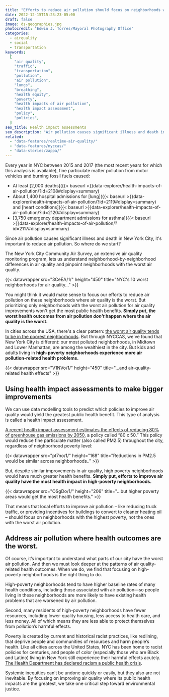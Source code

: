 ```yaml
---
title: "Efforts to reduce air pollution should focus on neighborhoods with the worst health impacts."
date: 2022-12-15T15:23:23-05:00
draft: false
image: ds-geographies.jpg
photocredit: "Edwin J. Torres/Mayoral Photography Office"
categories:
  - airquality
  - social
  - transportation
keywords:
  [
    "air quality",
    "traffic",
    "transportation",
    "pollution",
    "air pollution",
    "lungs",
    "breathing",
    "health equity",
    "poverty",
    "health impacts of air pollution",
    "health impact assessment",
    "policy",
    "policies",
  ]
seo_title: Health impact assessments
seo_description: "Air pollution causes significant illness and death in New York City. To improve health, where should we start?"
related:
  - "data-features/realtime-air-quality/"
  - "data-features/nyccas/"
  - "data-stories/zappa/"
---
```


Every year in NYC between 2015 and 2017 (the most recent years for which this analysis is available), fine particulate matter pollution from motor vehicles and burning fossil fuels caused:

- At least [2,000 deaths]({{< baseurl >}}data-explorer/health-impacts-of-air-pollution/?id=2108#display=summary)
- About 1,400 hospital admissions for [lung]({{< baseurl >}}data-explorer/health-impacts-of-air-pollution/?id=2119#display=summary) and [heart conditions]({{< baseurl >}}data-explorer/health-impacts-of-air-pollution/?id=2120#display=summary)
- [3,750 emergency department admissions for asthma]({{< baseurl >}}data-explorer/health-impacts-of-air-pollution/?id=2117#display=summary)

Since air pollution causes significant illness and death in New York City, it's important to reduce air pollution. So where do we start?

The New York City Community Air Survey, an extensive air quality monitoring program, lets us understand neighborhood-by-neighborhood differences in air quality and pinpoint neighborhoods with the worst air quality.

{{< datawrapper src="3CeEA/1/" height="450" title="NYC's 10 worst neighborhoods for air quality..." >}}

You might think it would make sense to focus our efforts to reduce air pollution on these neighborhoods where air quality is the worst. But prioritizing only neighborhoods with the worst air pollution for air quality improvements won't get the most public health benefits. **Simply put, the worst health outcomes from air pollution _don't_ happen where the air quality is the worst.**

In cities across the USA, there's a clear pattern: [the worst air quality tends to be in the poorest neighborhoods](https://pubmed.ncbi.nlm.nih.gov/24076625/). But through NYCCAS, we've found that New York City is different: our most polluted neighborhoods, in Midtown and Lower Manhattan, are among the wealthiest in the city. But kids and adults living in **high-poverty neighborhoods experience more air pollution-related health problems.**

{{< datawrapper src="V1NVo/1/" height="450" title="...and air-quality-related health effects" >}}

## Using health impact assessments to make bigger improvements

We can use data modelling tools to predict which policies to improve air quality would yield the greatest public health benefit. This type of analysis is called a health impact assessment.

[A recent health impact assessment estimates the effects of reducing 80% of greenhouse gas emissions by 2050](https://pubs.acs.org/doi/full/10.1021/acs.est.0c00694), a policy called “80 x 50.” This policy would reduce fine particulate matter (also called PM2.5) throughout the city, regardless of neighborhood poverty level:

{{< datawrapper src="pt7no/1/" height="168" title="Reductions in PM2.5 would be similar across neighborhoods.." >}}

But, despite similar improvements in air quality, high poverty neighborhoods would have much greater health benefits. **Simply put, efforts to improve air quality have the most health impact in high-poverty neighborhoods.**

{{< datawrapper src="OSgDo/1/" height="206" title="...but higher poverty areas would get the most health benefits." >}}

That means that local efforts to improve air pollution – like reducing truck traffic, or providing incentives for buildings to convert to cleaner heating oil – should focus on neighborhoods with the highest poverty, not the ones with the worst air pollution.

## Address air pollution where health outcomes are the worst.

Of course, it’s important to understand what parts of our city have the worst air pollution. And then we must look deeper at the patterns of air quality-related health outcomes. When we do, we find that focusing on high-poverty neighborhoods is the right thing to do.

High-poverty neighborhoods tend to have higher baseline rates of many health conditions, including those associated with air pollution—so people living in these neighborhoods are more likely to have existing health problems that are worsened by air pollution.

Second, many residents of high-poverty neighborhoods have fewer resources, including lower-quality housing, less access to health care, and less money. All of which means they are less able to protect themselves from pollution’s harmful effects.

Poverty is created by current and historical racist practices, like redlining, that deprive people and communities of resources and harm people’s health. Like all cities across the United States, NYC has been home to racist policies for centuries, and people of color (especially those who are Black and Latino) living in New York still experience their harmful effects acutely. [The Health Department has declared racism a public health crisis](https://www.nyc.gov/site/doh/about/press/pr2021/board-of-health-declares-racism-public-health-crisis.page).

Systemic inequities can’t be undone quickly or easily, but they also are not inevitable. By focusing on improving air quality where its public health impacts are the greatest, we take one critical step toward environmental justice.
